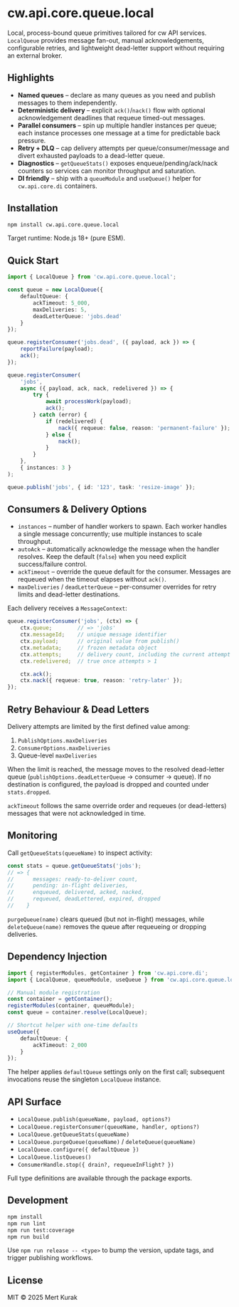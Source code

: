 # cw.api.core.queue.local

Local, process-bound queue primitives tailored for cw API services. `LocalQueue`
provides message fan-out, manual acknowledgements, configurable retries, and
lightweight dead-letter support without requiring an external broker.

## Highlights
- **Named queues** – declare as many queues as you need and publish messages to
  them independently.
- **Deterministic delivery** – explicit `ack()`/`nack()` flow with optional
  acknowledgement deadlines that requeue timed-out messages.
- **Parallel consumers** – spin up multiple handler instances per queue; each
  instance processes one message at a time for predictable back pressure.
- **Retry + DLQ** – cap delivery attempts per queue/consumer/message and divert
  exhausted payloads to a dead-letter queue.
- **Diagnostics** – `getQueueStats()` exposes enqueue/pending/ack/nack counters
  so services can monitor throughput and saturation.
- **DI friendly** – ship with a `queueModule` and `useQueue()` helper for
  `cw.api.core.di` containers.

## Installation

```bash
npm install cw.api.core.queue.local
```

Target runtime: Node.js 18+ (pure ESM).

## Quick Start

```ts
import { LocalQueue } from 'cw.api.core.queue.local';

const queue = new LocalQueue({
    defaultQueue: {
        ackTimeout: 5_000,
        maxDeliveries: 5,
        deadLetterQueue: 'jobs.dead'
    }
});

queue.registerConsumer('jobs.dead', ({ payload, ack }) => {
    reportFailure(payload);
    ack();
});

queue.registerConsumer(
    'jobs',
    async ({ payload, ack, nack, redelivered }) => {
        try {
            await processWork(payload);
            ack();
        } catch (error) {
            if (redelivered) {
                nack({ requeue: false, reason: 'permanent-failure' });
            } else {
                nack();
            }
        }
    },
    { instances: 3 }
);

queue.publish('jobs', { id: '123', task: 'resize-image' });
```

## Consumers & Delivery Options

- `instances` – number of handler workers to spawn. Each worker handles a single
  message concurrently; use multiple instances to scale throughput.
- `autoAck` – automatically acknowledge the message when the handler resolves.
  Keep the default (`false`) when you need explicit success/failure control.
- `ackTimeout` – override the queue default for the consumer. Messages are
  requeued when the timeout elapses without `ack()`.
- `maxDeliveries` / `deadLetterQueue` – per-consumer overrides for retry limits
  and dead-letter destinations.

Each delivery receives a `MessageContext`:

```ts
queue.registerConsumer('jobs', (ctx) => {
    ctx.queue;        // => 'jobs'
    ctx.messageId;    // unique message identifier
    ctx.payload;      // original value from publish()
    ctx.metadata;     // frozen metadata object
    ctx.attempts;     // delivery count, including the current attempt
    ctx.redelivered;  // true once attempts > 1

    ctx.ack();
    ctx.nack({ requeue: true, reason: 'retry-later' });
});
```

## Retry Behaviour & Dead Letters

Delivery attempts are limited by the first defined value among:

1. `PublishOptions.maxDeliveries`
2. `ConsumerOptions.maxDeliveries`
3. Queue-level `maxDeliveries`

When the limit is reached, the message moves to the resolved dead-letter queue
(`publishOptions.deadLetterQueue` → consumer → queue). If no destination is
configured, the payload is dropped and counted under `stats.dropped`.

`ackTimeout` follows the same override order and requeues (or dead-letters)
messages that were not acknowledged in time.

## Monitoring

Call `getQueueStats(queueName)` to inspect activity:

```ts
const stats = queue.getQueueStats('jobs');
// => {
//      messages: ready-to-deliver count,
//      pending: in-flight deliveries,
//      enqueued, delivered, acked, nacked,
//      requeued, deadLettered, expired, dropped
//    }
```

`purgeQueue(name)` clears queued (but not in-flight) messages, while
`deleteQueue(name)` removes the queue after requeueing or dropping deliveries.

## Dependency Injection

```ts
import { registerModules, getContainer } from 'cw.api.core.di';
import { LocalQueue, queueModule, useQueue } from 'cw.api.core.queue.local';

// Manual module registration
const container = getContainer();
registerModules(container, queueModule);
const queue = container.resolve(LocalQueue);

// Shortcut helper with one-time defaults
useQueue({
    defaultQueue: {
        ackTimeout: 2_000
    }
});
```

The helper applies `defaultQueue` settings only on the first call; subsequent
invocations reuse the singleton `LocalQueue` instance.

## API Surface

- `LocalQueue.publish(queueName, payload, options?)`
- `LocalQueue.registerConsumer(queueName, handler, options?)`
- `LocalQueue.getQueueStats(queueName)`
- `LocalQueue.purgeQueue(queueName)` / `deleteQueue(queueName)`
- `LocalQueue.configure({ defaultQueue })`
- `LocalQueue.listQueues()`
- `ConsumerHandle.stop({ drain?, requeueInFlight? })`

Full type definitions are available through the package exports.

## Development

```bash
npm install
npm run lint
npm run test:coverage
npm run build
```

Use `npm run release -- <type>` to bump the version, update tags, and trigger
publishing workflows.

## License

MIT © 2025 Mert Kurak
